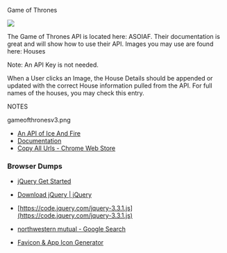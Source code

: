 Game of Thrones

![](gameofthronesv3.png)

The Game of Thrones API is located here: ASOIAF. Their documentation is great and will show how to use their API. Images you may use are found here: Houses

Note: An API Key is not needed.

When a User clicks an Image, the House Details should be appended or updated with the correct House information pulled from the API. For full names of the houses, you may check this entry.


NOTES

gameofthronesv3.png

 * [An API of Ice And Fire](https://anapioficeandfire.com/)
 * [Documentation](https://anapioficeandfire.com/Documentation)
 * [Copy All Urls - Chrome Web Store](https://chrome.google.com/webstore/detail/copy-all-urls/)

### Browser Dumps

 * [jQuery Get Started](https://www.w3schools.com/jquery/jquery_get_started.asp)
 * [Download jQuery | jQuery](https://jquery.com/download/)
 * [https://code.jquery.com/jquery-3.3.1.js](https://code.jquery.com/jquery-3.3.1.js)

 * [northwestern mutual - Google Search](https://www.google.com/search?q=northwestern+mutual&rlz=1CAIEIT_enUS838&source=lnms&tbm=isch&sa=X&sqi=2&ved=0ahUKEwjf6NLctvLgAhUIKK0KHRiEAssQ_AUIECgD&biw=2321&bih=1292#imgrc=tGg7znfOi4dy7M:)
 * [Favicon & App Icon Generator](https://www.favicon-generator.org/)
